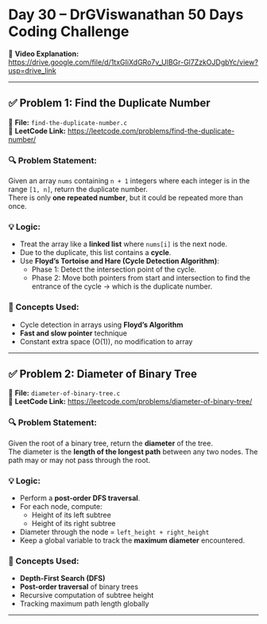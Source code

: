 # Day 30 – DrGViswanathan 50 Days Coding Challenge

🎥 **Video Explanation:**  
https://drive.google.com/file/d/1txGIiXdGRo7v_UlBGr-Gl7ZzkOJDgbYc/view?usp=drive_link

---

## ✅ Problem 1: Find the Duplicate Number

📂 **File:** `find-the-duplicate-number.c`  
📎 **LeetCode Link:** https://leetcode.com/problems/find-the-duplicate-number/

### 🔍 Problem Statement:
Given an array `nums` containing `n + 1` integers where each integer is in the range `[1, n]`, return the duplicate number.  
There is only **one repeated number**, but it could be repeated more than once.

### 💡 Logic:
- Treat the array like a **linked list** where `nums[i]` is the next node.
- Due to the duplicate, this list contains a **cycle**.
- Use **Floyd’s Tortoise and Hare (Cycle Detection Algorithm)**:
  - Phase 1: Detect the intersection point of the cycle.
  - Phase 2: Move both pointers from start and intersection to find the entrance of the cycle → which is the duplicate number.

### 🧠 Concepts Used:
- Cycle detection in arrays using **Floyd’s Algorithm**
- **Fast and slow pointer** technique
- Constant extra space (O(1)), no modification to array

---

## ✅ Problem 2: Diameter of Binary Tree

📂 **File:** `diameter-of-binary-tree.c`  
📎 **LeetCode Link:** https://leetcode.com/problems/diameter-of-binary-tree/

### 🔍 Problem Statement:
Given the root of a binary tree, return the **diameter** of the tree.  
The diameter is the **length of the longest path** between any two nodes. The path may or may not pass through the root.

### 💡 Logic:
- Perform a **post-order DFS traversal**.
- For each node, compute:
  - Height of its left subtree
  - Height of its right subtree
- Diameter through the node = `left_height + right_height`
- Keep a global variable to track the **maximum diameter** encountered.

### 🧠 Concepts Used:
- **Depth-First Search (DFS)**
- **Post-order traversal** of binary trees
- Recursive computation of subtree height
- Tracking maximum path length globally

---
